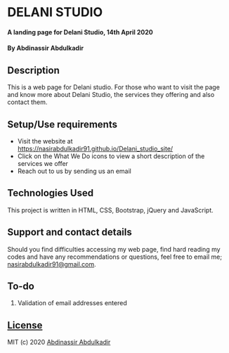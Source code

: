 # DELANI STUDIO
#### A landing page for Delani Studio, 14th April 2020
#### By **Abdinassir Abdulkadir**
## Description
This is a web page for Delani studio. For those who want to visit the page and know more about Delani Studio, the services they offering and also contact them.


## Setup/Use requirements
- Visit the website at  https://nasirabdulkadir91.github.io/Delani_studio_site/
- Click on the What We Do icons to view a short description of the services we offer
- Reach out to us by sending us an email

## Technologies Used
This project is written in HTML, CSS, Bootstrap, jQuery and JavaScript.

## Support and contact details
Should you find difficulties accessing my web page, find hard reading my codes and have any recommendations or questions, feel free to email me; nasirabdulkadir91@gmail.com.

## To-do
1. Validation of email addresses entered

## [License](https://github.com/nasirabdulkadir91/Delani_studio_site/blob/gh-pages/LICENCE.md)
MIT (c) 2020 [Abdinassir Abdulkadir](https://github.com/nasirabdulkadir91)

